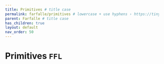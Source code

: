 ```yaml
---
title: Primitives # title case
permalink: farfalle/primitives # lowercase + use hyphens › https://tinyurl.com/27kmc4rb
parent: Farfalle # title case
has_children: true
layout: default
nav_order: 50
---
```


# Primitives `FFL`
